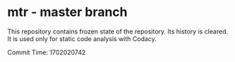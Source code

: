 # mtr - master branch

This repository contains frozen state of the repository.
Its history is cleared. It is used only for static code
analysis with Codacy.

Commit Time: 1702020742